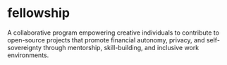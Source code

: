 # fellowship
A collaborative program empowering creative individuals to contribute to open-source projects that promote financial autonomy, privacy, and self-sovereignty through mentorship, skill-building, and inclusive work environments.

